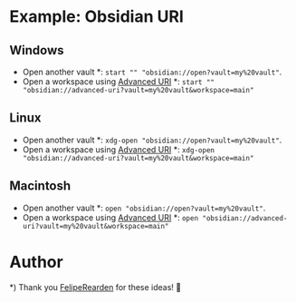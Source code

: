 # Example: Obsidian URI

## Windows
- Open another vault \*: `start "" "obsidian://open?vault=my%20vault"`.
- Open a workspace using [Advanced URI](https://github.com/Vinzent03/obsidian-advanced-uri) \*: `start "" "obsidian://advanced-uri?vault=my%20vault&workspace=main"`

## Linux
- Open another vault \*: `xdg-open "obsidian://open?vault=my%20vault"`.
- Open a workspace using [Advanced URI](https://github.com/Vinzent03/obsidian-advanced-uri) \*: `xdg-open "obsidian://advanced-uri?vault=my%20vault&workspace=main"`

## Macintosh
- Open another vault \*: `open "obsidian://open?vault=my%20vault"`.
- Open a workspace using [Advanced URI](https://github.com/Vinzent03/obsidian-advanced-uri) \*: `open "obsidian://advanced-uri?vault=my%20vault&workspace=main"`

# Author
\*) Thank you [FelipeRearden](https://github.com/FelipeRearden) for these ideas! 🙂
